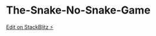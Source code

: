 # The-Snake-No-Snake-Game

[Edit on StackBlitz ⚡️](https://stackblitz.com/edit/stackblitz-starters-lc87le)